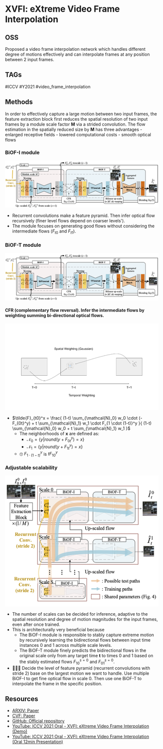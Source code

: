 # XVFI: eXtreme Video Frame Interpolation

## OSS

Proposed a video frame interpolation network which handles different degree of motions effectively and can interpolate frames at any position between 2 input frames.

## TAGs

#ICCV #Y2021 #video_frame_interpolation

## Methods

In order to effectively capture a large motion between two input frames, the feature extraction block first reduces the spatial resolution of two input frames by a module scale factor __M__ via a strided convolution. The flow estimation in the spatially reduced size by __M__ has three advantages
    - enlarged receptive fields
    - lowered computational costs
    - smooth optical flows

### BiOF-I module

![](./assets/architecture.png)

- Recurrent convolutions make a feature pyramid. Then infer optical flow recursively (finer level flows depend on coarser levels').
- The module focuses on generating good flows without considering the intermediate flows ($F_{t0}$ and $F_{t1}$).

### BiOF-T module

![](./assets/architecture.png)

#### CFR (complementary flow reversal). Infer the intermediate flows by weighting summing bi-directional optical flows.

![](./assets/cfr.png)

- $`\tilde{F}_{t0}^x = \frac{ (1-t) \sum_{\mathcal{N}_0} w_0 \cdot (-F_{0t}^y) + t \sum_{\mathcal{N}_1} w_1 \cdot F_{1 \cdot (1-t)}^y }{ (1-t) \sum_{\mathcal{N}_0} w_0 + t \sum_{\mathcal{N}_1} w_1 }`$
    - The neighborhoods of **x** are defined as:
        - $`\mathcal{N}_0 = \{y | round(y + F_{0t}^y) = x\}`$
        - $`\mathcal{N}_1 = \{y | round(y + F_{1t}^y) = x\}`$
    - 🙄 $F_{1 \cdot (1-t)}^y$ is $t F_{10}^y$


### Adjustable scalability

![](./assets/framework.png)

- The number of scales can be decided for inference, adaptive to the spatial resolution and degree of motion magnitudes for the input frames, even after once trained.
- This is architecturally very beneficial because
    - The BiOF-I module is responsible to stably capture extreme motion by recursively learning the bidirectional flows between input time instances 0 and 1 across multiple scale levels.
    - The BiOF-T module finely predicts the bidirectional flows in the original scale only from any target time __t__ to times 0 and 1 based on the stably estimated flows $F_{10}^{s=0}$ and $F_{01}^{s=0}$.
- 👨🏼‍🦲 Decide the level of feature pyramid (recurrent convolutions with stride 2) base on the largest motion we want to handle. Use multiple BiOF-I to get fine optical flow in scale 0. Then use one BiOF-T to interpolate the frame in the specific position.


## Resources

- [ARXIV: Paper](https://arxiv.org/abs/2103.16206)
- [CVF: Paper](https://openaccess.thecvf.com/content/ICCV2021/papers/Sim_XVFI_eXtreme_Video_Frame_Interpolation_ICCV_2021_paper.pdf)
- [GitHub: Official repository](https://github.com/JihyongOh/XVFI)
- [YouTube: ICCV 2021 Oral - XVFI: eXtreme Video Frame Interpolation (Demo)](https://youtu.be/5qAiffYFJh8)
- [YouTube: ICCV 2021 Oral - XVFI: eXtreme Video Frame Interpolation (Oral 12min Presentation)](https://youtu.be/igwy1TJQiRc)
